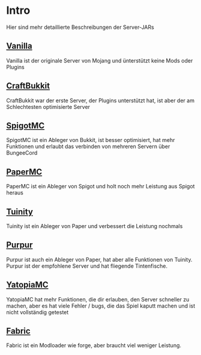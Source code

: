 # Intro

Hier sind mehr detaillierte Beschreibungen der Server-JARs

## [Vanilla](https://getbukkit.org/download/vanilla)

Vanilla ist der originale Server von Mojang und ünterstützt keine Mods oder Plugins

## [CraftBukkit](https://getbukkit.org/download/craftbukkit)

CraftBukkit war der erste Server, der Plugins unterstützt hat, ist aber der am Schlechtesten optimisierte Server

## [SpigotMC](https://getbukkit.org/download/spigot)

SpigotMC ist ein Ableger von Bukkit, ist besser optimisiert, hat mehr Funktionen und erlaubt das verbinden von mehreren Servern über BungeeCord

## [PaperMC](https://papermc.io/downloads)

PaperMC ist ein Ableger von Spigot und holt noch mehr Leistung aus Spigot heraus

## [Tuinity](https://github.com/Spottedleaf/Tuinity)

Tuinity ist ein Ableger von Paper und verbessert die Leistung nochmals

## [Purpur](https://github.com/pl3xgaming/Purpur)

Purpur ist auch ein Ableger von Paper, hat aber alle Funktionen von Tuinity. Purpur ist der empfohlene Server und hat fliegende Tintenfische.

## [YatopiaMC](https://github.com/YatopiaMC/Yatopia)

YatopiaMC hat mehr Funktionen, die dir erlauben, den Server schneller zu machen, aber es hat viele Fehler / bugs, die das Spiel kaputt machen und ist nicht vollständig getestet

## [Fabric](https://fabricmc.net/)

Fabric ist ein Modloader wie forge, aber braucht viel weniger Leistung.
